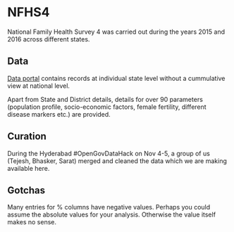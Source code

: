 
# NFHS4

National Family Health Survey 4 was carried out during the years 2015 and 2016 across different states.

## Data

[Data portal](http://data.gov.in) contains records at individual state level without a cummulative view at national level.

Apart from State and District details, details for over 90 parameters (population profile, socio-economic factors, female fertility, different disease markers etc.) are provided.

## Curation

During the Hyderabad #OpenGovDataHack on Nov 4-5, a group of us (Tejesh, Bhasker, Sarat) merged and cleaned the data which we are making available here.

## Gotchas

Many entries for % columns have negative values. Perhaps you could assume the absolute values for your analysis. Otherwise the value itself makes no sense.
